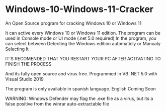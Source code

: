 # Windows-10-Windows-11-Cracker
An Open Source program for cracking Windows 10 or Windows 11

It can active every Windows 10 or Windows 11 edition.
The program can be used in Console mode or UI mode (.net 5.0 required)
In the program, you can select between Detecting the Windows edition automaticly or Manualy Selecting It

IT'S RECOMENDED THAT YOU RESTART YOUR PC AFTER ACTIVATING TO FINISH THE PROCESS

And its fully open source and virus free. Programmed in VB .NET 5.0 with Visual Studio 2019

The program is only available in spanish language. English Coming Soon

WARNING: Windows Defender may flag the .exe file as a virus, but its a false positive from the winrar auto-extractable file
